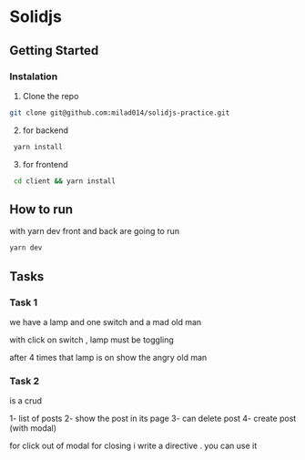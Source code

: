 # Solidjs

## Getting Started

### Instalation

1. Clone the repo

```sh
git clone git@github.com:milad014/solidjs-practice.git
```

2. for backend

```sh
 yarn install
```

3. for frontend

```sh
 cd client && yarn install
```

## How to run

with yarn dev front and back are going to run

```sh
yarn dev
```

## Tasks

### Task 1

we have a lamp and one switch and a mad old man

with click on switch , lamp must be toggling

after 4 times that lamp is on
show the angry old man

### Task 2

is a crud

1- list of posts
2- show the post in its page
3- can delete post
4- create post (with modal)

for click out of modal for closing i write a directive . you can use it
